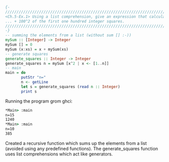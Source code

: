 ```haskell
{-
///////////////////////////////////////////////////////////////////////////////////////////////
<Ch.5-Ex.1> Using a list comprehension, give an expression that calculates the sum 1^2 + 2^2 + 3^2 +
... + 100^2 of the first one hundred integer squares. 
///////////////////////////////////////////////////////////////////////////////////////////////
-}
-- summing the elements from a list (without sum [] :-))
mySum :: [Integer] -> Integer
mySum [] = 0
mySum (x:xs) = x + mySum(xs)
-- generate squares
generate_squares :: Integer -> Integer
generate_squares n = mySum [x^2 | x <- [1..n]]
-- main
main = do
       putStr "n="
       n <- getLine
       let s = generate_squares (read n :: Integer)
       print s
```

Running the program grom ghci:
```cmd
*Main> :main
n=15
1240
*Main> :main
n=10
385
```

Created a recursive function which sums up the elements from a list (avoided using any predefined functions).
The generate_squares function uses list comprehensions which act like generators.
